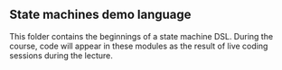 

## State machines demo language

This folder contains the beginnings of a state machine DSL.
During the course, code will appear in these modules as the result of live coding sessions during the lecture.





